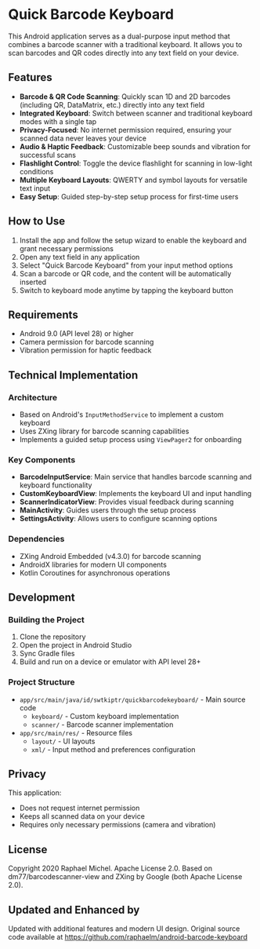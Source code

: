 # Quick Barcode Keyboard

This Android application serves as a dual-purpose input method that combines a barcode scanner with a traditional keyboard. It allows you to scan barcodes and QR codes directly into any text field on your device.

## Features

- **Barcode & QR Code Scanning**: Quickly scan 1D and 2D barcodes (including QR, DataMatrix, etc.) directly into any text field
- **Integrated Keyboard**: Switch between scanner and traditional keyboard modes with a single tap
- **Privacy-Focused**: No internet permission required, ensuring your scanned data never leaves your device
- **Audio & Haptic Feedback**: Customizable beep sounds and vibration for successful scans
- **Flashlight Control**: Toggle the device flashlight for scanning in low-light conditions
- **Multiple Keyboard Layouts**: QWERTY and symbol layouts for versatile text input
- **Easy Setup**: Guided step-by-step setup process for first-time users

## How to Use

1. Install the app and follow the setup wizard to enable the keyboard and grant necessary permissions
2. Open any text field in any application
3. Select "Quick Barcode Keyboard" from your input method options
4. Scan a barcode or QR code, and the content will be automatically inserted
5. Switch to keyboard mode anytime by tapping the keyboard button

## Requirements

- Android 9.0 (API level 28) or higher
- Camera permission for barcode scanning
- Vibration permission for haptic feedback

## Technical Implementation

### Architecture
- Based on Android's `InputMethodService` to implement a custom keyboard
- Uses ZXing library for barcode scanning capabilities
- Implements a guided setup process using `ViewPager2` for onboarding

### Key Components
- **BarcodeInputService**: Main service that handles barcode scanning and keyboard functionality
- **CustomKeyboardView**: Implements the keyboard UI and input handling
- **ScannerIndicatorView**: Provides visual feedback during scanning
- **MainActivity**: Guides users through the setup process
- **SettingsActivity**: Allows users to configure scanning options

### Dependencies
- ZXing Android Embedded (v4.3.0) for barcode scanning
- AndroidX libraries for modern UI components
- Kotlin Coroutines for asynchronous operations

## Development

### Building the Project
1. Clone the repository
2. Open the project in Android Studio
3. Sync Gradle files
4. Build and run on a device or emulator with API level 28+

### Project Structure
- `app/src/main/java/id/swtkiptr/quickbarcodekeyboard/` - Main source code
  - `keyboard/` - Custom keyboard implementation
  - `scanner/` - Barcode scanner implementation
- `app/src/main/res/` - Resource files
  - `layout/` - UI layouts
  - `xml/` - Input method and preferences configuration

## Privacy

This application:
- Does not request internet permission
- Keeps all scanned data on your device
- Requires only necessary permissions (camera and vibration)

## License

Copyright 2020 Raphael Michel. Apache License 2.0.
Based on dm77/barcodescanner-view and ZXing by Google (both Apache License 2.0).

## Updated and Enhanced by

Updated with additional features and modern UI design. Original source code available at https://github.com/raphaelm/android-barcode-keyboard
